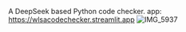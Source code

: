 A DeepSeek based Python code checker.
app: https://wlsacodechecker.streamlit.app
![IMG_5937](https://github.com/user-attachments/assets/3cbe06c7-2cae-4dc8-936d-4f69a416fa6d)
